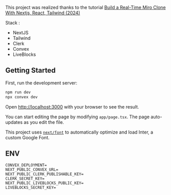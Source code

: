 This project was realized thanks to the tutorial [Build a Real-Time Miro Clone With Nextjs, React, Tailwind (2024)](https://youtu.be/ADJKbuayubE?si=Ge-pqxs9pzt-C5S2)

Stack :

- NextJS
- Tailwind
- Clerk
- Convex
- LiveBlocks


## Getting Started

First, run the development server:

```bash
npm run dev
npx convex dev
```

Open [http://localhost:3000](http://localhost:3000) with your browser to see the result.

You can start editing the page by modifying `app/page.tsx`. The page auto-updates as you edit the file.

This project uses [`next/font`](https://nextjs.org/docs/basic-features/font-optimization) to automatically optimize and load Inter, a custom Google Font.

## ENV

```
CONVEX_DEPLOYMENT=
NEXT_PUBLIC_CONVEX_URL=
NEXT_PUBLIC_CLERK_PUBLISHABLE_KEY=
CLERK_SECRET_KEY=
NEXT_PUBLIC_LIVEBLOCKS_PUBLIC_KEY=
LIVEBLOCKS_SECRET_KEY=
```